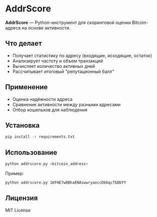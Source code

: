 # AddrScore

**AddrScore** — Python-инструмент для скоринговой оценки Bitcoin-адреса на основе активности.

## Что делает

- Получает статистику по адресу (входящие, исходящие, остаток)
- Анализирует частоту и объем транзакций
- Вычисляет количество активных дней
- Рассчитывает итоговый "репутационный балл"

## Применение

- Оценка надёжности адреса
- Сравнение активности между разными адресами
- Отбор кошельков для наблюдения

## Установка

```bash
pip install -r requirements.txt
```

## Использование

```bash
python addrscore.py <bitcoin_address>
```

Пример:

```bash
python addrscore.py 1KFHE7w8BhaENAswwryaoccDb6qcT6DbYY
```

## Лицензия

MIT License

